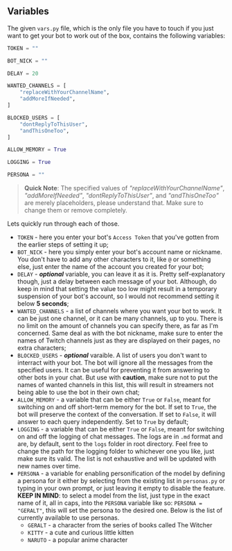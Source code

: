 ## Variables

The given `vars.py` file, which is the only file you have to touch if you just want to get your bot to work out of the box, contains the following variables:

```py
TOKEN = ""

BOT_NICK = ""

DELAY = 20

WANTED_CHANNELS = [
    "replaceWithYourChannelName",
    "addMoreIfNeeded",
]

BLOCKED_USERS = [
    "dontReplyToThisUser",
    "andThisOneToo",
]

ALLOW_MEMORY = True

LOGGING = True

PERSONA = ""
```

> **Quick Note**: The specified values of _"replaceWithYourChannelName"_, _"addMoreIfNeeded"_, _"dontReplyToThisUser"_, and _"andThisOneToo"_ are merely placeholders, please understand that. Make sure to change them or remove completely.

Lets quickly run through each of those.

- `TOKEN` - here you enter your bot's `Access Token` that you've gotten from the earlier steps of setting it up;
- `BOT_NICK` - here you simply enter your bot's account name or nickname. You don't have to add any other characters to it, like `@` or something else, just enter the name of the account you created for your bot;
- `DELAY` - _**optional**_ variable, you can leave it as it is. Pretty self-explanatory though, just a delay between each message of your bot. Although, do keep in mind that setting the value too low might result in a temporary suspension of your bot's account, so I would not recommend setting it below **5 seconds**;
- `WANTED_CHANNELS` - a list of channels where you want your bot to work. It can be just one channel, or it can be many channels, up to you. There is no limit on the amount of channels you can specify there, as far as I'm concerned. Same deal as with the bot nickname, make sure to enter the names of Twitch channels just as they are displayed on their pages, no extra characters;
- `BLOCKED_USERS` - _**optional**_ varaible. A list of users you don't want to interract with your bot. The bot will ignore all the messages from the specified users. It can be useful for preventing it from answering to other bots in your chat. But use with **caution**, make sure not to put the names of wanted channels in this list, this will result in streamers not being able to use the bot in their own chat;
- `ALLOW_MEMORY` - a variable that can be either `True` or `False`, meant for switching on and off short-term memory for the bot. If set to `True`, the bot will preserve the context of the conversation. If set to `False`, it will answer to each query independently. Set to `True` by default;
- `LOGGING` - a variable that can be either `True` or `False`, meant for switching on and off the logging of chat messages. The logs are in `.md` format and are, by default, sent to the `logs` folder in root directory. Feel free to change the path for the logging folder to whichever one you like, just make sure its valid. The list is not exhaustive and will be updated with new names over time.
- `PERSONA` - a variable for enabling personification of the model by defining a persona for it either by selecting from the existing list in `personas.py` or typing in your own prompt, or just leaving it empty to disable the feature. **KEEP IN MIND**: to select a model from the list, just type in the exact name of it, all in caps, into the `PERSONA` variable like so: `PERSONA = "GERALT"`, this will set the persona to the desired one. Below is the list of currently available to use personas.
  - `GERALT` - a character from the series of books called The Witcher
  - `KITTY` - a cute and curious little kitten
  - `NARUTO` - a popular anime character

